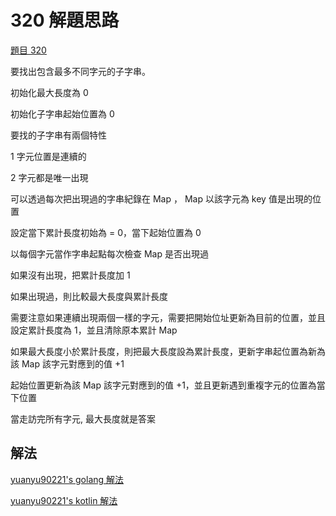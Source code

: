 # 320 解題思路

[題目 320](320-zh.md)

要找出包含最多不同字元的子字串。

初始化最大長度為 0

初始化子字串起始位置為 0

要找的子字串有兩個特性

1 字元位置是連續的

2 字元都是唯一出現

可以透過每次把出現過的字串紀錄在 Map ， Map 以該字元為 key 值是出現的位置

設定當下累計長度初始為 = 0，當下起始位置為 0

以每個字元當作字串起點每次檢查 Map 是否出現過

如果沒有出現，把累計長度加 1 

如果出現過，則比較最大長度與累計長度

需要注意如果連續出現兩個一樣的字元，需要把開始位址更新為目前的位置，並且設定累計長度為 1，並且清除原本累計 Map

如果最大長度小於累計長度，則把最大長度設為累計長度，更新字串起位置為新為該 Map 該字元對應到的值 +1 

起始位置更新為該 Map 該字元對應到的值 +1，並且更新遇到重複字元的位置為當下位置

當走訪完所有字元, 最大長度就是答案

## 解法

[yuanyu90221's golang 解法](https://github.com/yuanyu90221/DailyCodingProblem320Go)

[yuanyu90221's kotlin 解法](https://github.com/yuanyu90221/DailyCodingProblem320Kotlin)